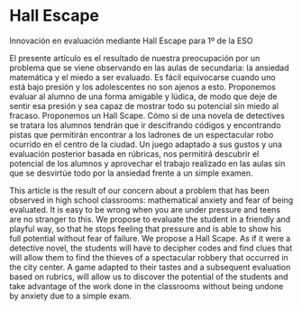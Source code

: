 # Hall Escape
Innovación en evaluación mediante Hall Escape para 1º de la ESO

El presente artículo es el resultado de nuestra preocupación por un problema que se viene observando en las aulas de secundaria: la ansiedad matemática y el miedo a ser evaluado.  Es fácil equivocarse cuando uno está bajo presión y los adolescentes no son ajenos a esto. Proponemos evaluar al alumno de una forma amigable y lúdica, de modo que deje de sentir esa presión y sea capaz de mostrar todo su potencial sin miedo al fracaso. Proponemos un Hall Scape. Cómo si de una novela de detectives se tratara los alumnos tendrán que ir descifrando códigos y encontrando pistas que permitirán encontrar a los ladrones de un espectacular robo ocurrido en el centro de la ciudad. Un juego adaptado a sus gustos y una evaluación posterior basada en rúbricas, nos permitirá descubrir el potencial de los alumnos y aprovechar el trabajo realizado en las aulas sin que se desvirtúe todo por la ansiedad frente a un simple examen.

This article is the result of our concern about a problem that has been observed in high school classrooms: mathematical anxiety and fear of being evaluated. It is easy to be wrong when you are under pressure and teens are no stranger to this. We propose to evaluate the student in a friendly and playful way, so that he stops feeling that pressure and is able to show his full potential without fear of failure. We propose a Hall Scape. As if it were a detective novel, the students will have to decipher codes and find clues that will allow them to find the thieves of a spectacular robbery that occurred in the city center. A game adapted to their tastes and a subsequent evaluation based on rubrics, will allow us to discover the potential of the students and take advantage of the work done in the classrooms without being undone by anxiety due to a simple exam.
